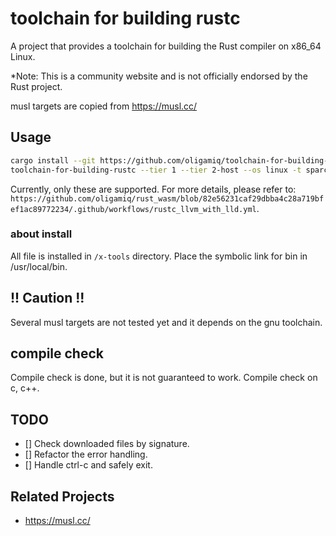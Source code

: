 # toolchain for building rustc
A project that provides a toolchain for building the Rust compiler on x86_64 Linux.

*Note: This is a community website and is not officially endorsed by the Rust project.

musl targets are copied from https://musl.cc/

## Usage
```bash
cargo install --git https://github.com/oligamiq/toolchain-for-building-rustc
toolchain-for-building-rustc --tier 1 --tier 2-host --os linux -t sparcv9-sun-solaris -t arm-unknown-linux-musleabi -t arm-unknown-linux-musleabihf -t i586-unknown-linux-gnu -t i586-unknown-linux-musl -t i686-unknown-linux-musl --install --no-cache -f config.llvm.toml
```
Currently, only these are supported. For more details, please refer to: `https://github.com/oligamiq/rust_wasm/blob/82e56231caf29dbba4c28a719bfef1ac89772234/.github/workflows/rustc_llvm_with_lld.yml`.

### about install
All file is installed in `/x-tools` directory.
Place the symbolic link for bin in /usr/local/bin.

## !! Caution !!
Several musl targets are not tested yet and it depends on the gnu toolchain.

## compile check
Compile check is done, but it is not guaranteed to work.
Compile check on c, c++.

## TODO
- [] Check downloaded files by signature.
- [] Refactor the error handling.
- [] Handle ctrl-c and safely exit.

## Related Projects
- https://musl.cc/
